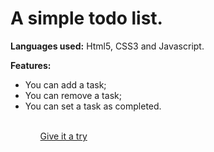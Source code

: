 <h1>A simple todo list.</h1>

<strong>Languages used:</strong> Html5, CSS3 and Javascript.

<strong>Features:</strong>
<ul>
  <li>You can add a task;</li>
<li>You can remove a task;</li>
<li>You can set a task as completed.</li>
<ul>
<br> 
<a href="https://niknows.github.io/simple-todo/">Give it a try</a>

